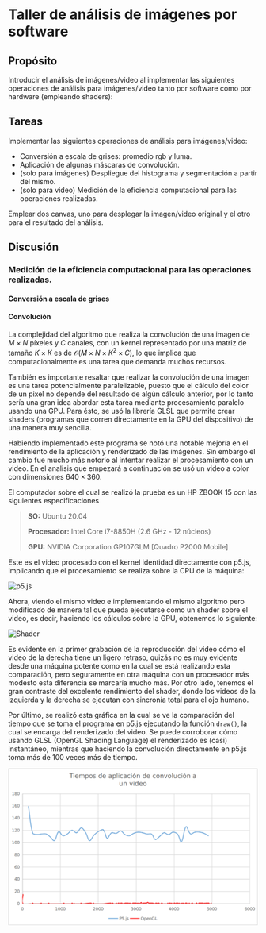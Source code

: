 # Taller de análisis de imágenes por software

## Propósito
Introducir el análisis de imágenes/video al implementar las siguientes operaciones de análisis para imágenes/video tanto por software como por hardware (empleando shaders):

## Tareas
Implementar las siguientes operaciones de análisis para imágenes/video:

* Conversión a escala de grises: promedio rgb y luma.
* Aplicación de algunas máscaras de convolución.
* (solo para imágenes) Despliegue del histograma y segmentación a partir del mismo.
* (solo para video) Medición de la eficiencia computacional para las operaciones realizadas.

Emplear dos canvas, uno para desplegar la imagen/video original y el otro para el resultado del análisis.

## Discusión

### Medición de la eficiencia computacional para las operaciones realizadas.

#### Conversión a escala de grises



#### Convolución

La complejidad del algoritmo que realiza la convolución de una imagen de $M \times N$ píxeles y $C$ canales, con un kernel representado por una matriz de tamaño $K \times K$ es de $\mathcal{O}(M \times N \times K^2 \times C)$, lo que implica que computacionalmente es una tarea que demanda muchos recursos.

También es importante resaltar que realizar la convolución de una imagen es una tarea potencialmente paralelizable, puesto que el cálculo del color de un pixel no depende del resultado de algún cálculo anterior, por lo tanto sería una gran idea abordar esta tarea mediante procesamiento paralelo usando una GPU. Para ésto, se usó la librería GLSL que permite crear shaders (programas que corren directamente en la GPU del dispositivo) de una manera muy sencilla.

Habiendo implementado este programa se notó una notable mejoría en el rendimiento de la aplicación y renderizado de las imágenes. Sin embargo el cambio fue mucho más notorio al intentar realizar el procesamiento con un video. En el analisis que empezará a continuación se usó un video a color con dimensiones $640 \times 360$.

El computador sobre el cual se realizó la prueba es un HP ZBOOK 15 con las siguientes especificaciones

> **SO:** Ubuntu 20.04
> 
> **Procesador:** Intel Core i7-8850H (2.6 GHz - 12 núcleos)
> 
> **GPU:** NVIDIA Corporation GP107GLM [Quadro P2000 Mobile]


Este es el video procesado con el kernel identidad directamente con p5.js, implicando que el procesamiento se realiza sobre la CPU de la máquina:

![p5.js](https://media.giphy.com/media/WcGVHOeuuJpPZSzGaS/giphy.gif)

Ahora, viendo el mismo video e implementando el mismo algoritmo pero modificado de manera tal que pueda ejecutarse como un shader sobre el video, es decir, haciendo los cálculos sobre la GPU, obtenemos lo siguiente:

![Shader](https://media.giphy.com/media/PFIEJC7KVdlcilM5aL/giphy.gif)

Es evidente en la primer grabación de la reproducción del video cómo el video de la derecha tiene un ligero retraso, quizás no es muy evidente desde una máquina potente como en la cual se está realizando esta comparación, pero seguramente en otra máquina con un procesador más modesto esta diferencia se marcaría mucho más. Por otro lado, tenemos el gran contraste del excelente rendimiento del shader, donde los videos de la izquierda y la derecha se ejecutan con sincronía total para el ojo humano.

Por último, se realizó esta gráfica en la cual se ve la comparación del tiempo que se toma el programa en p5.js ejecutando la función `draw()`, la cual se encarga del renderizado del video. Se puede corroborar cómo usando GLSL (OpenGL Shading Language) el renderizado es (casi) instantáneo, mientras que haciendo la convolución directamente en p5.js toma más de 100 veces más de tiempo.

![Comparación de tiempos ejecutando la función de renderizado](https://github.com/Computacion-Visual-2020-2/Computacion-Visual-2020-2.github.io/blob/0bf40b82d9d9ea96ccbc12bd3777dfa45178b888/src/sketches/convolution/results/plot.png?raw=true)